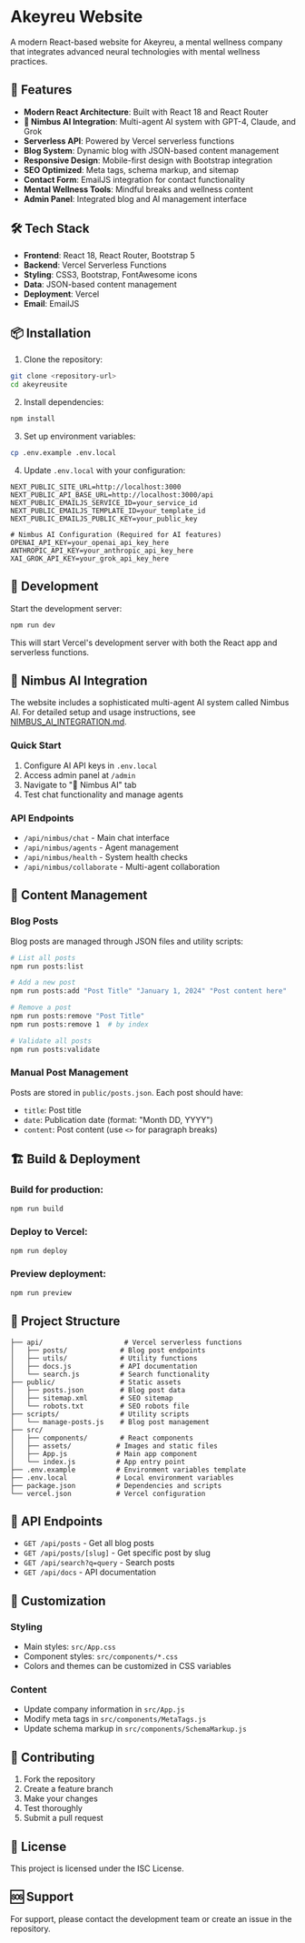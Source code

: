 # Akeyreu Website

A modern React-based website for Akeyreu, a mental wellness company that integrates advanced neural technologies with mental wellness practices.

## 🚀 Features

- **Modern React Architecture**: Built with React 18 and React Router
- **🤖 Nimbus AI Integration**: Multi-agent AI system with GPT-4, Claude, and Grok
- **Serverless API**: Powered by Vercel serverless functions
- **Blog System**: Dynamic blog with JSON-based content management
- **Responsive Design**: Mobile-first design with Bootstrap integration
- **SEO Optimized**: Meta tags, schema markup, and sitemap
- **Contact Form**: EmailJS integration for contact functionality
- **Mental Wellness Tools**: Mindful breaks and wellness content
- **Admin Panel**: Integrated blog and AI management interface

## 🛠️ Tech Stack

- **Frontend**: React 18, React Router, Bootstrap 5
- **Backend**: Vercel Serverless Functions
- **Styling**: CSS3, Bootstrap, FontAwesome icons
- **Data**: JSON-based content management
- **Deployment**: Vercel
- **Email**: EmailJS

## 📦 Installation

1. Clone the repository:
```bash
git clone <repository-url>
cd akeyreusite
```

2. Install dependencies:
```bash
npm install
```

3. Set up environment variables:
```bash
cp .env.example .env.local
```

4. Update `.env.local` with your configuration:
```env
NEXT_PUBLIC_SITE_URL=http://localhost:3000
NEXT_PUBLIC_API_BASE_URL=http://localhost:3000/api
NEXT_PUBLIC_EMAILJS_SERVICE_ID=your_service_id
NEXT_PUBLIC_EMAILJS_TEMPLATE_ID=your_template_id
NEXT_PUBLIC_EMAILJS_PUBLIC_KEY=your_public_key

# Nimbus AI Configuration (Required for AI features)
OPENAI_API_KEY=your_openai_api_key_here
ANTHROPIC_API_KEY=your_anthropic_api_key_here
XAI_GROK_API_KEY=your_grok_api_key_here
```

## 🚀 Development

Start the development server:
```bash
npm run dev
```

This will start Vercel's development server with both the React app and serverless functions.

## 🤖 Nimbus AI Integration

The website includes a sophisticated multi-agent AI system called Nimbus AI. For detailed setup and usage instructions, see [NIMBUS_AI_INTEGRATION.md](./NIMBUS_AI_INTEGRATION.md).

### Quick Start
1. Configure AI API keys in `.env.local`
2. Access admin panel at `/admin`
3. Navigate to "🤖 Nimbus AI" tab
4. Test chat functionality and manage agents

### API Endpoints
- `/api/nimbus/chat` - Main chat interface
- `/api/nimbus/agents` - Agent management
- `/api/nimbus/health` - System health checks
- `/api/nimbus/collaborate` - Multi-agent collaboration

## 📝 Content Management

### Blog Posts

Blog posts are managed through JSON files and utility scripts:

```bash
# List all posts
npm run posts:list

# Add a new post
npm run posts:add "Post Title" "January 1, 2024" "Post content here"

# Remove a post
npm run posts:remove "Post Title"
npm run posts:remove 1  # by index

# Validate all posts
npm run posts:validate
```

### Manual Post Management

Posts are stored in `public/posts.json`. Each post should have:
- `title`: Post title
- `date`: Publication date (format: "Month DD, YYYY")
- `content`: Post content (use `<>` for paragraph breaks)

## 🏗️ Build & Deployment

### Build for production:
```bash
npm run build
```

### Deploy to Vercel:
```bash
npm run deploy
```

### Preview deployment:
```bash
npm run preview
```

## 📁 Project Structure

```
├── api/                    # Vercel serverless functions
│   ├── posts/             # Blog post endpoints
│   ├── utils/             # Utility functions
│   ├── docs.js            # API documentation
│   └── search.js          # Search functionality
├── public/                # Static assets
│   ├── posts.json         # Blog post data
│   ├── sitemap.xml        # SEO sitemap
│   └── robots.txt         # SEO robots file
├── scripts/               # Utility scripts
│   └── manage-posts.js    # Blog post management
├── src/
│   ├── components/        # React components
│   ├── assets/           # Images and static files
│   ├── App.js            # Main app component
│   └── index.js          # App entry point
├── .env.example          # Environment variables template
├── .env.local            # Local environment variables
├── package.json          # Dependencies and scripts
└── vercel.json           # Vercel configuration
```

## 🔧 API Endpoints

- `GET /api/posts` - Get all blog posts
- `GET /api/posts/[slug]` - Get specific post by slug
- `GET /api/search?q=query` - Search posts
- `GET /api/docs` - API documentation

## 🎨 Customization

### Styling
- Main styles: `src/App.css`
- Component styles: `src/components/*.css`
- Colors and themes can be customized in CSS variables

### Content
- Update company information in `src/App.js`
- Modify meta tags in `src/components/MetaTags.js`
- Update schema markup in `src/components/SchemaMarkup.js`

## 🤝 Contributing

1. Fork the repository
2. Create a feature branch
3. Make your changes
4. Test thoroughly
5. Submit a pull request

## 📄 License

This project is licensed under the ISC License.

## 🆘 Support

For support, please contact the development team or create an issue in the repository.
